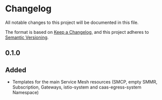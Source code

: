 # Changelog

All notable changes to this project will be documented in this file.

The format is based on [Keep a Changelog](https://keepachangelog.com/en/1.0.0/),
and this project adheres to [Semantic Versioning](https://semver.org/spec/v2.0.0.html).

## 0.1.0 
## Added
- Templates for the main Service Mesh resources (SMCP, empty SMMR, Subscription, Gateways, istio-system and caas-egress-system Namespace)
